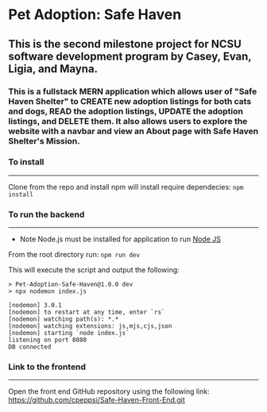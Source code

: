 # Pet Adoption: Safe Haven

## This is the second milestone project for NCSU software development program by Casey, Evan, Ligia, and Mayna.

### This is a fullstack MERN application which allows user of "Safe Haven Shelter" to CREATE new adoption listings for both cats and dogs, READ the adoption listings, UPDATE the adoption listings, and DELETE them. It also allows users to explore the website with a navbar and view an About page with Safe Haven Shelter's Mission.

### To install
---
Clone from the repo and install npm will install require dependecies:
```npm install```

### To run the backend
---
* Note Node.js must be installed for application to run [Node JS](https://nodejs.org/en/download/)

From the root directory run:
``` npm run dev ```

This will execute the script and output the following: 
```
> Pet-Adoption-Safe-Haven@1.0.0 dev
> npx nodemon index.js

[nodemon] 3.0.1
[nodemon] to restart at any time, enter `rs`  
[nodemon] watching path(s): *.*
[nodemon] watching extensions: js,mjs,cjs,json
[nodemon] starting `node index.js`
listening on port 8080
DB connected
  ```

### Link to the frontend
---
Open the front end GitHub repository using the following link:
https://github.com/cpeppsi/Safe-Haven-Front-End.git

